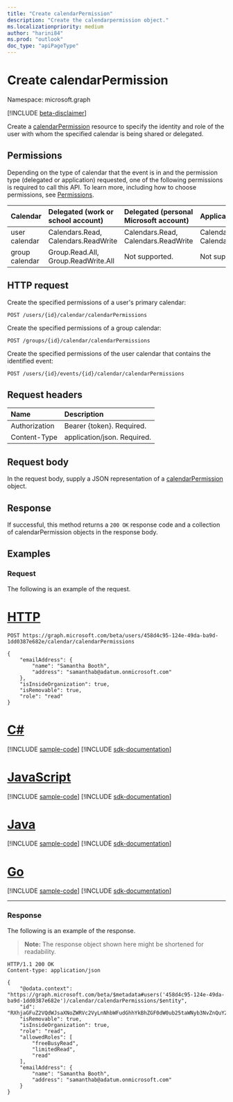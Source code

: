 ```yaml
---
title: "Create calendarPermission"
description: "Create the calendarpermission object."
ms.localizationpriority: medium
author: "harini84"
ms.prod: "outlook"
doc_type: "apiPageType"
---
```


# Create calendarPermission

Namespace: microsoft.graph

[!INCLUDE [beta-disclaimer](../../includes/beta-disclaimer.md)]

Create a [calendarPermission](../resources/calendarpermission.md) resource to specify the identity and role of the user with whom the specified calendar is being shared or delegated.

## Permissions

Depending on the type of calendar that the event is in and the permission type (delegated or application) requested, one of the following permissions is required to call this API. To learn more, including how to choose permissions, see [Permissions](/graph/permissions-reference).

| Calendar | Delegated (work or school account) | Delegated (personal Microsoft account) | Application |
|:-----|:-----|:-----|:-----|
| user calendar | Calendars.Read, Calendars.ReadWrite | Calendars.Read, Calendars.ReadWrite | Calendars.Read, Calendars.ReadWrite |
| group calendar | Group.Read.All, Group.ReadWrite.All | Not supported. | Not supported. |

## HTTP request

Create the specified permissions of a user's primary calendar:
<!-- { 
  "blockType": "ignored",
}-->

```http
POST /users/{id}/calendar/calendarPermissions
```

Create the specified permissions of a group calendar:
<!-- { 
  "blockType": "ignored",
}-->
```http
POST /groups/{id}/calendar/calendarPermissions
```

Create the specified permissions of the user calendar that contains the identified event:
<!-- { 
  "blockType": "ignored",
}-->
```http
POST /users/{id}/events/{id}/calendar/calendarPermissions
```

## Request headers

| Name      |Description|
|:----------|:----------|
| Authorization | Bearer {token}. Required. |
| Content-Type  | application/json. Required.  |

## Request body

In the request body, supply a JSON representation of a [calendarPermission](../resources/calendarpermission.md) object.

## Response

If successful, this method returns a `200 OK` response code and a collection of calendarPermission objects in the response body.

## Examples

### Request

The following is an example of the request.


# [HTTP](#tab/http)
<!-- { 
  "blockType": "request",
  "sampleKeys": ["458d4c95-124e-49da-ba9d-1dd0387e682e"],
  "name": "create_calendarpermission"
}-->

```http
POST https://graph.microsoft.com/beta/users/458d4c95-124e-49da-ba9d-1dd0387e682e/calendar/calendarPermissions

{
    "emailAddress": {
        "name": "Samantha Booth",
        "address": "samanthab@adatum.onmicrosoft.com"
    },
    "isInsideOrganization": true,
    "isRemovable": true,
    "role": "read"
}
```

# [C#](#tab/csharp)
[!INCLUDE [sample-code](../includes/snippets/csharp/create-calendarpermission-csharp-snippets.md)]
[!INCLUDE [sdk-documentation](../includes/snippets/snippets-sdk-documentation-link.md)]

# [JavaScript](#tab/javascript)
[!INCLUDE [sample-code](../includes/snippets/javascript/create-calendarpermission-javascript-snippets.md)]
[!INCLUDE [sdk-documentation](../includes/snippets/snippets-sdk-documentation-link.md)]

# [Java](#tab/java)
[!INCLUDE [sample-code](../includes/snippets/java/create-calendarpermission-java-snippets.md)]
[!INCLUDE [sdk-documentation](../includes/snippets/snippets-sdk-documentation-link.md)]

# [Go](#tab/go)
[!INCLUDE [sample-code](../includes/snippets/go/create-calendarpermission-go-snippets.md)]
[!INCLUDE [sdk-documentation](../includes/snippets/snippets-sdk-documentation-link.md)]

---

### Response

The following is an example of the response.

> **Note:** The response object shown here might be shortened for readability.

<!-- {
  "blockType": "response",
  "truncated": true,
  "@odata.type": "microsoft.graph.calendarPermission"
} -->

```http
HTTP/1.1 200 OK
Content-type: application/json

{
    "@odata.context": "https://graph.microsoft.com/beta/$metadata#users('458d4c95-124e-49da-ba9d-1dd0387e682e')/calendar/calendarPermissions/$entity",
    "id": "RXhjaGFuZ2VQdWJsaXNoZWRVc2VyLnNhbWFudGhhYkBhZGF0dW0ub25taWNyb3NvZnQuY29t",
    "isRemovable": true,
    "isInsideOrganization": true,
    "role": "read",
    "allowedRoles": [
        "freeBusyRead",
        "limitedRead",
        "read"
    ],
    "emailAddress": {
        "name": "Samantha Booth",
        "address": "samanthab@adatum.onmicrosoft.com"
    }
}
```
<!-- uuid: 16cd6b66-4b1a-43a1-adaf-3a886856ed99
2019-02-04 14:57:30 UTC -->
<!-- {
  "type": "#page.annotation",
  "description": "Create calendarPermission",
  "keywords": "",
  "section": "documentation",
  "tocPath": ""
  } -->
